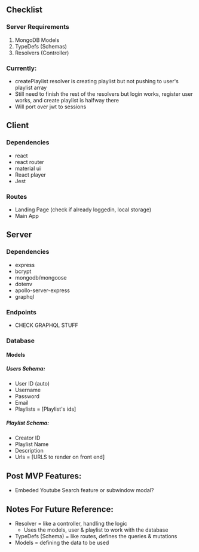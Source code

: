## Checklist
### Server Requirements
1. MongoDB Models
2. TypeDefs (Schemas)
3. Resolvers (Controller)

### Currently: 
- createPlaylist resolver is creating playlist but not pushing to user's playlist array
- Still need to finish the rest of the resolvers but login works, register user works, and create playlist is halfway there
- Will port over jwt to sessions


## Client
### Dependencies
- react
- react router
- material ui 
- React player
- Jest 

### Routes
- Landing Page (check if already loggedin, local storage)
- Main App

## Server 
### Dependencies
- express
- bcrypt
- mongodb/mongoose
- dotenv
- apollo-server-express
- graphql

### Endpoints
- CHECK GRAPHQL STUFF

### Database

#### Models

##### Users Schema:
- User ID (auto)
- Username
- Password
- Email
- Playlists = [Playlist's ids]

##### Playlist Schema:
- Creator ID 
- Playlist Name
- Description
- Urls = [URLS to render on front end]

## Post MVP Features:
- Embeded Youtube Search feature or subwindow modal?

## Notes For Future Reference:
- Resolver = like a controller, handling the logic
    - Uses the models, user & playlist to work with the database
- TypeDefs (Schema) = like routes, defines the queries & mutations 
- Models = defining the data to be used 